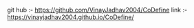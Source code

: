 git hub :- https://github.com/VinayJadhav2004/CoDefine
link :- https://vinayjadhav2004.github.io/CoDefine/
